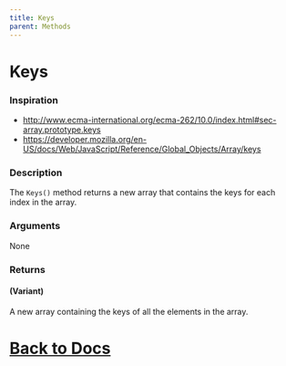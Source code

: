 ```yaml
---
title: Keys
parent: Methods
---
```


# Keys
### Inspiration
* http://www.ecma-international.org/ecma-262/10.0/index.html#sec-array.prototype.keys
* https://developer.mozilla.org/en-US/docs/Web/JavaScript/Reference/Global_Objects/Array/keys

### Description
The `Keys()` method returns a new array that contains the keys for each index in the array.

### Arguments
None
### Returns
#### (Variant)
A new array containing the keys of all the elements in the array. 

# [Back to Docs](https://senipah.github.io/VBA-Better-Array/)
